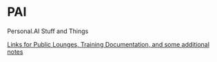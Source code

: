# PAI
Personal.AI Stuff and Things

[Links for Public Lounges, Training Documentation, and some additional notes](https://github.com/Az-Neter/PAI/blob/main/Community%20Links.md)
